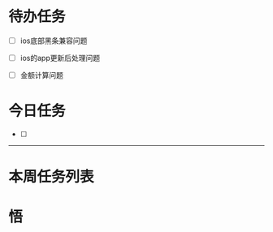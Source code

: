 # 待办任务
- [ ] ios底部黑条兼容问题
- [ ] ios的app更新后处理问题
- [ ] 金额计算问题


# 今日任务
- [ ] 




------
# 本周任务列表



# 悟